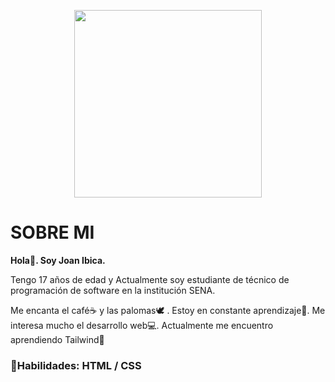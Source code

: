 <p align="center"> <img src="/tenor.gif" width="300px"/> </p>

# SOBRE MI

**Hola👋. Soy Joan Ibica.**

Tengo 17 años de edad y Actualmente soy estudiante de técnico de programación de software en la institución SENA.

Me encanta el café☕ y las palomas🕊️ . Estoy en constante aprendizaje📘. Me interesa mucho el desarrollo web💻.
Actualmente me encuentro aprendiendo Tailwind📝


### 🧰**Habilidades:** HTML / CSS


<!--
**DevJoanhac/DevJoanhac** is a ✨ _special_ ✨ repository because its `README.md` (this file) appears on your GitHub profile.

Here are some ideas to get you started:

- 🔭 I’m currently working on ...
- 🌱 I’m currently learning ...
- 👯 I’m looking to collaborate on ...
- 🤔 I’m looking for help with ...
- 💬 Ask me about ...
- 📫 How to reach me: DevJoanhac
- 😄 Pronouns: Joanhac
- ⚡ Fun fact: ...
-->
